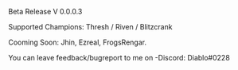 Beta Release V 0.0.0.3

Supported Champions: Thresh / Riven / Blitzcrank

Cooming Soon: Jhin, Ezreal, FrogsRengar.   

You can leave feedback/bugreport to me on -Discord: Diablo#0228
